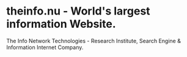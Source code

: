 # theinfo.nu - World's largest information Website.

The Info Network Technologies - Research Institute, Search Engine & Information Internet Company.
